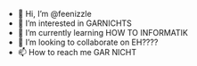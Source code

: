 - 👋 Hi, I’m @feenizzle
- 👀 I’m interested in GARNICHTS
- 🌱 I’m currently learning HOW TO INFORMATIK
- 💞️ I’m looking to collaborate on EH????
- 📫 How to reach me GAR NICHT

<!---
feenizzle/feenizzle is a ✨ special ✨ repository because its `README.md` (this file) appears on your GitHub profile.
You can click the Preview link to take a look at your changes.
--->
